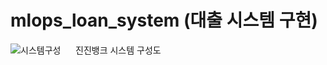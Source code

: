# mlops_loan_system (대출 시스템 구현)

![시스템구성](https://github.com/user-attachments/assets/ae34d530-78aa-4939-9b0f-450338ecd178)
&nbsp;&nbsp;&nbsp;&nbsp;&nbsp;진진뱅크 시스템 구성도
